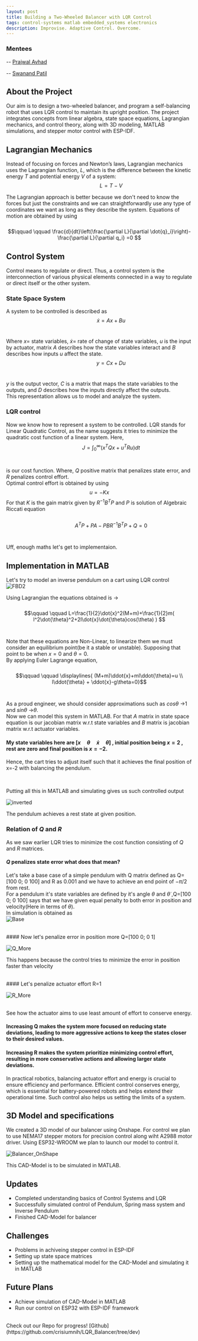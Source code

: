 ```yaml
---
layout: post
title: Building a Two-Wheeled Balancer with LQR Control
tags: control-systems matlab embedded_systems electronics
description: Improvise. Adaptive Control. Overcome.
---
```

### Mentees
-- [Prajwal Avhad](https://github.com/crisiumnih)

-- [Swanand Patil](https://github.com/SWANPAT2805)


## About the Project
Our aim is to design a two-wheeled balancer, and program a self-balancing robot that uses LQR control to maintain its upright position. The project integrates concepts from linear algebra, state space equations, Lagrangian mechanics, and control theory, along with  3D modeling, MATLAB simulations, and stepper motor control with ESP-IDF. 

## Lagrangian Mechanics
Instead of focusing on forces and Newton’s laws, Lagrangian mechanics uses the Lagrangian function, ${L}$, which is the difference between the kinetic energy $T$ and potential energy $V$ of a system:
<br>
    $$\qquad \qquad L=T-V $$

The Lagrangian approach is better because we don't need to know the forces but just the constraints and we can straightforwardly use any type of coordinates we want as long as they describe the system.
Equations of motion are obtained by using 
<br>
<br>
$$\qquad \qquad \frac{d}{dt}\left(\frac{\partial L}{\partial \dot{q}_i}\right)-\frac{\partial L}{\partial q_i} =0 $$

## Control System
Control means to regulate or direct. Thus, a control system is the interconnection of various physical elements connected in a way to regulate or direct itself or the other system.
### State Space System
A system to be controlled is described as 
<br>
$$\qquad \qquad\dot{x}=Ax+Bu$$ 
<br>

Where $x=$ state variables, $\dot{x}=$ rate of change of state variables, $u$ is the input by actuator, matrix $A$ describes how the state variables interact and $B$ describes how inputs $u$ affect the state.
<br>
$$\qquad \qquad y=Cx+Du$$
<br>

$y$ is the output vector, $C$ is a matrix that maps the state variables to the outputs, and $D$ describes how the inputs directly affect the outputs.
<br>
This representation allows us to model and analyze the system.

### LQR control
Now we know how to represent a system to be controlled. LQR stands for Linear Quadratic Control, as the name suggests it tries to minimize the quadratic cost function of a linear system.
Here, 
<br>
$$\qquad \qquad J=\displaystyle \int_{0}^{ \infty } (x^TQx+u^TRu) dt$$ 
<br>
<br>
is our cost function. Where, $Q$ positive matrix that penalizes state error, and $R$ penalizes control effort. 
<br>
Optimal control effort is obtained by using $$u=-Kx$$ For that $K$ is the gain matrix given by $R^{-1}B^TP$ and $P$ is solution of Algebraic Riccati equation 
<br>
<br>
$$\qquad \qquad A^TP+PA-PBR^{-1}B^TP+Q=0$$
<br>
<br> Uff, enough maths let's get to implementaion.



## Implementation in MATLAB
Let's try to model an inverse pendulum on a cart using LQR control <br>
![FBD2](/assets/posts/LQR-Balancer/FBD2.png )


Using Lagrangian the equations obtained is -> 
<br>
<br>
$$\qquad \qquad L=\frac{1}{2}\dot{x}^2(M+m)+\frac{1}{2}m( l^2\dot{\theta}^2+2l\dot{x}\dot{\theta}cos(\theta) ) $$
<br>
<br>
Note that these equations are Non-Linear, to linearize them we must consider an equilibrium point(be it a stable or unstable). Supposing that point to be when $x=0$ and $\theta=0$.<br>By applying Euler Lagrange equation, 
<br>
<br>
$$\qquad \qquad \displaylines{ (M+m)\ddot{x}+ml\ddot{\theta}=u \\  l\ddot{\theta} + \ddot{x}-g\theta=0}$$
<br>
<br>
As a proud engineer, we should consider approximations such as $cos\theta$ ->$1$ and $sin\theta$ ->$\theta$.
<br>
Now we can model this system in MATLAB. For that $A$ matrix in state space equation is our jacobian matrix w.r.t state variables and $B$ matrix is jacobian matrix w.r.t actuator variables.

#### My state variables here are $[x \quad \theta  \quad \dot{x} \quad \dot{\theta}]$ , initial position being $x=2$ , rest are zero and final position is $x=-2$.

Hence, the cart tries to adjust itself such that it achieves the final position of x=-2 with balancing the pendulum.

<br> 

Putting all this in MATLAB and simulating gives us such controlled output

![inverted](/assets/posts/LQR-Balancer/inverted.gif)
<br>

The pendulum achieves a rest state at given position.
### Relation of $Q$ and $R$
As we saw earlier LQR tries to minimize the cost function consisting of $Q$ and $R$ matrices.
#### $Q$ penalizes state error what does that mean?
Let's take a base case of a simple pendulum with Q matrix defined as Q=[100 0; 0 100] and R as 0.001 and we have to achieve an end point of $-\pi/2$ from rest.
<br> 
For a pendulum it's state variables are defined by it's angle $\theta$ and $\dot{\theta}$ ,Q=[100 0; 0 100] says that we have given equal penalty to both error in position and velocity(Here in terms of $\theta$).
<br>
In simulation is obtained as 
<br>
![Base](/assets/posts/LQR-Balancer/Base.gif)

<br>
#### Now let's penalize error in position more Q=[100 0; 0 1]
<br>

![Q_More](/assets/posts/LQR-Balancer/Q_More.gif)

This happens because the control tries to minimize the error in position faster than velocity

<br>
#### Let's penalize actuator effort R=1
<br>

![R_More](/assets/posts/LQR-Balancer/R_More.gif)

<br>
See how the actuator aims to use least amount of effort to conserve energy.
<br>

#### Increasing Q makes the system more focused on reducing state deviations, leading to more aggressive actions to keep the states closer to their desired values.
#### Increasing R makes the system prioritize minimizing control effort, resulting in more conservative actions and allowing larger state deviations.

In practical robotics, balancing actuator effort and energy is crucial to ensure efficiency and performance. Efficient control conserves energy, which is essential for battery-powered robots and helps extend their operational time. Such control also helps us setting the limits of a system.

## 3D Model and specifications
We created a 3D model of our balancer using Onshape. 
For control we plan to use NEMA17 stepper motors for precision control along wiht A2988 motor driver.
Using ESP32-WROOM we plan to launch our model to control it.

![Balancer_OnShape](/assets/posts/LQR-Balancer/Balancer_OnShape.png)

This CAD-Model is to be simulated in MATLAB.


## Updates
- Completed understanding basics of Control Systems and LQR
- Successfully simulated control of Pendulum, Spring mass system and Inverse Pendulum
- Finished CAD-Model for balancer

## Challenges
- Problems in achiveing stepper control in ESP-IDF
- Setting up state space matrices
- Setting up the mathematical model for the CAD-Model and simulating it in MATLAB

## Future Plans
- Achieve simulation of CAD-Model in MATLAB
- Run our control on ESP32 with ESP-IDF framework

<br>
Check out our Repo for progress! [Github](https://github.com/crisiumnih/LQR_Balancer/tree/dev)
